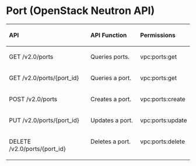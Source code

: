 # Port \(OpenStack Neutron API\)<a name="vpc_permission_0010"></a>

<a name="table8513144254019"></a>
<table><thead align="left"><tr id="row1557354254011"><th class="cellrowborder" valign="top" width="44.676470588235304%" id="mcps1.1.4.1.1"><p id="p657310421400"><a name="p657310421400"></a><a name="p657310421400"></a>API</p>
</th>
<th class="cellrowborder" valign="top" width="27.382352941176475%" id="mcps1.1.4.1.2"><p id="p6754165316015"><a name="p6754165316015"></a><a name="p6754165316015"></a>API Function</p>
</th>
<th class="cellrowborder" valign="top" width="27.941176470588236%" id="mcps1.1.4.1.3"><p id="p185735424405"><a name="p185735424405"></a><a name="p185735424405"></a>Permissions</p>
</th>
</tr>
</thead>
<tbody><tr id="row11573842194015"><td class="cellrowborder" valign="top" width="44.676470588235304%" headers="mcps1.1.4.1.1 "><p id="p1557374210407"><a name="p1557374210407"></a><a name="p1557374210407"></a>GET /v2.0/ports</p>
</td>
<td class="cellrowborder" valign="top" width="27.382352941176475%" headers="mcps1.1.4.1.2 "><p id="p3754115316017"><a name="p3754115316017"></a><a name="p3754115316017"></a>Queries ports.</p>
</td>
<td class="cellrowborder" valign="top" width="27.941176470588236%" headers="mcps1.1.4.1.3 "><p id="p561665274013"><a name="p561665274013"></a><a name="p561665274013"></a>vpc:ports:get</p>
</td>
</tr>
<tr id="row16573114224014"><td class="cellrowborder" valign="top" width="44.676470588235304%" headers="mcps1.1.4.1.1 "><p id="p135731542134017"><a name="p135731542134017"></a><a name="p135731542134017"></a>GET /v2.0/ports/{port_id}</p>
</td>
<td class="cellrowborder" valign="top" width="27.382352941176475%" headers="mcps1.1.4.1.2 "><p id="p1875475316019"><a name="p1875475316019"></a><a name="p1875475316019"></a>Queries a port.</p>
</td>
<td class="cellrowborder" valign="top" width="27.941176470588236%" headers="mcps1.1.4.1.3 "><p id="p8780553184014"><a name="p8780553184014"></a><a name="p8780553184014"></a>vpc:ports:get</p>
</td>
</tr>
<tr id="row195739423404"><td class="cellrowborder" valign="top" width="44.676470588235304%" headers="mcps1.1.4.1.1 "><p id="p5573204234020"><a name="p5573204234020"></a><a name="p5573204234020"></a>POST /v2.0/ports</p>
</td>
<td class="cellrowborder" valign="top" width="27.382352941176475%" headers="mcps1.1.4.1.2 "><p id="p197544533019"><a name="p197544533019"></a><a name="p197544533019"></a>Creates a port.</p>
</td>
<td class="cellrowborder" valign="top" width="27.941176470588236%" headers="mcps1.1.4.1.3 "><p id="p566195516404"><a name="p566195516404"></a><a name="p566195516404"></a>vpc:ports:create</p>
</td>
</tr>
<tr id="row2057334214016"><td class="cellrowborder" valign="top" width="44.676470588235304%" headers="mcps1.1.4.1.1 "><p id="p13573194234019"><a name="p13573194234019"></a><a name="p13573194234019"></a>PUT /v2.0/ports/{port_id}</p>
</td>
<td class="cellrowborder" valign="top" width="27.382352941176475%" headers="mcps1.1.4.1.2 "><p id="p1275411531907"><a name="p1275411531907"></a><a name="p1275411531907"></a>Updates a port.</p>
</td>
<td class="cellrowborder" valign="top" width="27.941176470588236%" headers="mcps1.1.4.1.3 "><p id="p161533568406"><a name="p161533568406"></a><a name="p161533568406"></a>vpc:ports:update</p>
</td>
</tr>
<tr id="row12574642194019"><td class="cellrowborder" valign="top" width="44.676470588235304%" headers="mcps1.1.4.1.1 "><p id="p757464244015"><a name="p757464244015"></a><a name="p757464244015"></a>DELETE /v2.0/ports/{port_id}</p>
</td>
<td class="cellrowborder" valign="top" width="27.382352941176475%" headers="mcps1.1.4.1.2 "><p id="p197543532019"><a name="p197543532019"></a><a name="p197543532019"></a>Deletes a port.</p>
</td>
<td class="cellrowborder" valign="top" width="27.941176470588236%" headers="mcps1.1.4.1.3 "><p id="p0115195711407"><a name="p0115195711407"></a><a name="p0115195711407"></a>vpc:ports:delete</p>
</td>
</tr>
</tbody>
</table>

